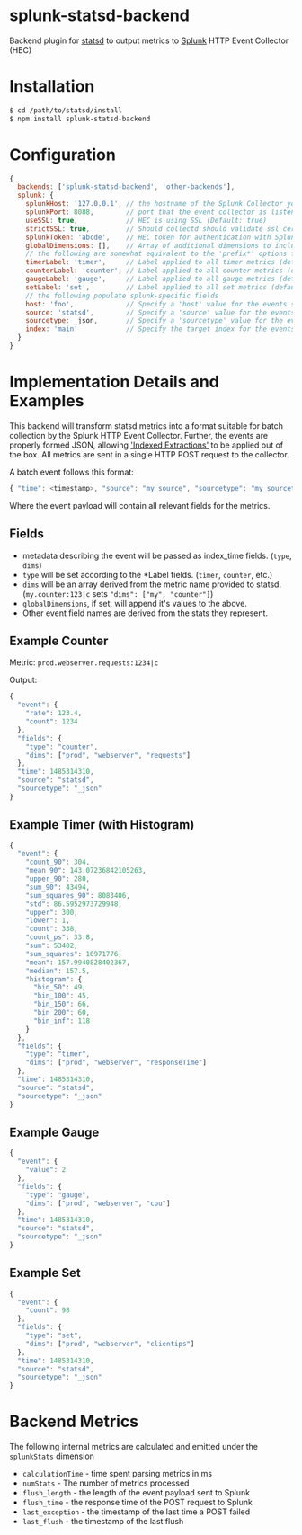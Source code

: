 splunk-statsd-backend
=====================
Backend plugin for [statsd](https://github.com/etsy/statsd) to output metrics to [Splunk](https://www.splunk.com) HTTP Event Collector (HEC)

# Installation
```bash
$ cd /path/to/statsd/install
$ npm install splunk-statsd-backend
```

# Configuration
```js
{
  backends: ['splunk-statsd-backend', 'other-backends'],
  splunk: {
    splunkHost: '127.0.0.1', // the hostname of the Splunk Collector you wish to send metrics (default: 127.0.0.1)
    splunkPort: 8088,        // port that the event collector is listening on (Default: 8088)
    useSSL: true,            // HEC is using SSL (Default: true)
    strictSSL: true,         // Should collectd should validate ssl certificates. Set to false if Splunk is using self-signed certs. (Default: true)
    splunkToken: 'abcde',    // HEC token for authentication with Splunk (required)
    globalDimensions: [],    // Array of additional dimensions to include on all metrics. (default: [])
    // the following are somewhat equivalent to the 'prefix*' options for the graphite backend
    timerLabel: 'timer',     // Label applied to all timer metrics (default: 'timer')
    counterLabel: 'counter', // Label applied to all counter metrics (default: 'counter')
    gaugeLabel: 'gauge',     // Label applied to all gauge metrics (default: 'gauge')
    setLabel: 'set',         // Label applied to all set metrics (default: 'set')
    // the following populate splunk-specific fields
    host: 'foo',             // Specify a 'host' value for the events sent to Splunk. Leave unset to let Splunk infer this value.
    source: 'statsd',        // Specify a 'source' value for the events sent to Splunk.  (default: statsd)
    sourcetype: _json,       // Specify a 'sourcetype' value for the events sent to Splunk. (default: _json)
    index: 'main'            // Specify the target index for the events sent to Splunk.  Leave unset to let Splunk control destination index.
  }
}
```

# Implementation Details and Examples
This backend will transform statsd metrics into a format suitable for batch collection by the Splunk HTTP Event Collector.  Further, the events are properly formed JSON, allowing ['Indexed Extractions'](http://dev.splunk.com/view/event-collector/SP-CAAAFB6) to be applied out of the box.  All metrics are sent in a single HTTP POST request to the collector.

A batch event follows this format:
```js
{ "time": <timestamp>, "source": "my_source", "sourcetype": "my_sourcetype", "index": "my_index", "fields": {"indexed_field": "value"}, "event": {<event_payload>} }
```

Where the event payload will contain all relevant fields for the metrics.

## Fields
* metadata describing the event will be passed as index_time fields.  (`type`, `dims`)
* `type` will be set according to the *Label fields.  (`timer`, `counter`, etc.)
* `dims` will be an array derived from the metric name provided to statsd.  (`my.counter:123|c` sets `"dims": ["my", "counter"]`)
* `globalDimensions`, if set, will append it's values to the above.
* Other event field names are derived from the stats they represent.

## Example Counter
Metric: `prod.webserver.requests:1234|c`

Output:
```js
{
  "event": {
    "rate": 123.4,
    "count": 1234
  },
  "fields": {
    "type": "counter",
    "dims": ["prod", "webserver", "requests"]
  },
  "time": 1485314310,
  "source": "statsd",
  "sourcetype": "_json"
}
```

## Example Timer (with Histogram)
```js
{
  "event": {
    "count_90": 304,
    "mean_90": 143.07236842105263,
    "upper_90": 280,
    "sum_90": 43494,
    "sum_squares_90": 8083406,
    "std": 86.5952973729948,
    "upper": 300,
    "lower": 1,
    "count": 338,
    "count_ps": 33.8,
    "sum": 53402,
    "sum_squares": 10971776,
    "mean": 157.9940828402367,
    "median": 157.5,
    "histogram": {
      "bin_50": 49,
      "bin_100": 45,
      "bin_150": 66,
      "bin_200": 60,
      "bin_inf": 118
    }
  },
  "fields": {
    "type": "timer",
    "dims": ["prod", "webserver", "responseTime"]
  },
  "time": 1485314310,
  "source": "statsd",
  "sourcetype": "_json"
}
```

## Example Gauge
```js
{
  "event": {
    "value": 2
  },
  "fields": {
    "type": "gauge",
    "dims": ["prod", "webserver", "cpu"]
  },
  "time": 1485314310,
  "source": "statsd",
  "sourcetype": "_json"
}
```

## Example Set
```js
{
  "event": {
    "count": 98
  },
  "fields": {
    "type": "set",
    "dims": ["prod", "webserver", "clientips"]
  },
  "time": 1485314310,
  "source": "statsd",
  "sourcetype": "_json"
}
```

# Backend Metrics
The following internal metrics are calculated and emitted under the `splunkStats` dimension
* `calculationTime` - time spent parsing metrics in ms
* `numStats` - The number of metrics processed
* `flush_length` - the length of the event payload sent to Splunk
* `flush_time` - the response time of the POST request to Splunk
* `last_exception` - the timestamp of the last time a POST failed
* `last_flush` - the timestamp of the last flush
